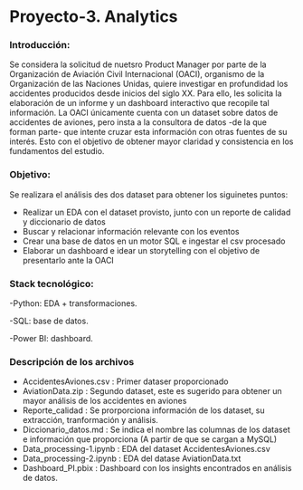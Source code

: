 # Proyecto-3. Analytics

### Introducción: 
Se considera la solicitud de nuetsro Product Manager por parte de la Organización de Aviación Civil Internacional (OACI), organismo de la Organización de las Naciones Unidas,
quiere investigar en profundidad los accidentes producidos desde inicios del siglo XX. Para ello, les solicita la elaboración de un informe y un dashboard interactivo que recopile tal información.
La OACI únicamente cuenta con un dataset sobre datos de accidentes de aviones, pero insta a la consultora de datos -de la que forman parte- que intente cruzar esta información con otras fuentes de su interés.
Esto con el objetivo de obtener mayor claridad y consistencia en los fundamentos del estudio.

### Objetivo:
Se realizara el análisis des dos dataset para obtener los siguinetes puntos:
- Realizar un EDA con el dataset provisto, junto con un reporte de calidad y diccionario de datos
- Buscar y relacionar información relevante con los eventos
- Crear una base de datos en un motor SQL e ingestar el csv procesado
- Elaborar un dashboard e idear un storytelling con el objetivo de presentarlo ante la OACI

### Stack tecnológico:

-Python: EDA + transformaciones.

-SQL: base de datos.

-Power BI: dashboard.

### Descripción de los archivos

- AccidentesAviones.csv : Primer dataser proporcionado
- AviationData.zip : Segundo dataset, este es sugerido para obtener un mayor análisis de los accidentes en aviones
- Reporte_calidad : Se prorporciona información de los dataset, su extracción, tranformación y análisis.
- Diccionario_datos.md : Se indica el nombre las columnas de los dataset e información que proporciona (A partir de que se cargan a MySQL)
- Data_processing-1.ipynb : EDA del dataset AccidentesAviones.csv
- Data_processing-2.ipynb : EDA del datase AviationData.txt
- Dashboard_PI.pbix : Dashboard con los insights encontrados en análisis de datos.

